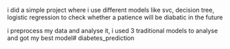 i did a simple project where i use different models like svc, decision tree, logistic regression to check whether a patience will be diabatic in the future

i preprocess my data  and analyse it, i used 3 traditional models to analyse and got my best model# diabetes_prediction
